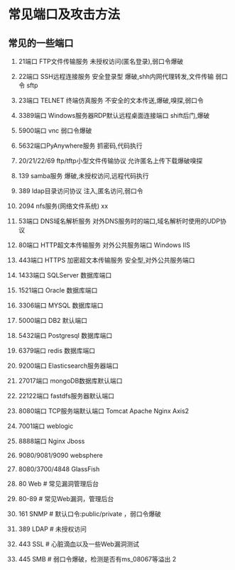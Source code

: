 # 常见端口及攻击方法
## 常见的一些端口
1. 21端口 FTP文件传输服务 未授权访问(匿名登录),弱口令爆破
2. 22端口 SSH远程连接服务 安全登录型 爆破,shh内网代理转发,文件传输 弱口令 sftp
3. 23端口 TELNET 终端仿真服务 不安全的文本传送,爆破,嗅探,弱口令
4. 3389端口 Windows服务器RDP默认远程桌面连接端口 shift后门,爆破
5. 5900端口 vnc 弱口令爆破
6. 5632端口PyAnywhere服务 抓密码,代码执行

7. 20/21/22/69 ftp/tftp小型文件传输协议 允许匿名上传下载爆破嗅探
8. 139 samba服务 爆破,未授权访问,远程代码执行
9. 389 ldap目录访问协议 注入,匿名访问,弱口令
10. 2094 nfs服务(网络文件系统) xx
11. 53端口 DNS域名解析服务 对外DNS服务时的端口,域名解析时使用的UDP协议
12. 80端口 HTTP超文本传输服务 对外公共服务端口 Windows IIS
13. 443端口 HTTPS 加密超文本传输服务 安全型,对外公共服务端口

14. 1433端口 SQLServer 数据库端口
15. 1521端口 Oracle 数据库端口
16. 3306端口 MYSQL 数据库端口
17. 5000端口 DB2 默认端口
18. 5432端口 Postgresql 数据库端口
19. 6379端口 redis 数据库端口
20. 9200端口 Elasticsearch服务器端⼝
21. 27017端口 mongoDB数据库默认端口
22. 22122端口 fastdfs服务器默认端口

23. 8080端口 TCP服务端默认端口 Tomcat Apache Nginx Axis2
24. 7001端口 weblogic
25. 8888端口 Nginx Jboss
26. 9080/9081/9090 websphere
27. 8080/3700/4848 GlassFish
28. 80 Web # 常见漏洞管理后台
29. 80-89  # 常⻅Web漏洞，管理后台
30. 161 SNMP # 默认⼝令:public/private ，弱⼝令爆破
32. 389 LDAP # 未授权访问
33. 443 SSL # ⼼脏滴⾎以及⼀些Web漏洞测试
34. 445 SMB # 弱⼝令爆破，检测是否有ms_08067等溢出 2


